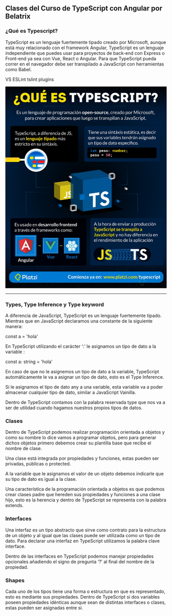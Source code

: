 ## Clases del Curso de TypeScript con Angular por Belatrix

### ¿Qué es Typescript?

TypeScript es un lenguaje fuertemente tipado creado por Microsoft, aunque está muy relacionado con el framework Angular, TypeScript es un lenguaje independiente que puedes usar para proyectos de back-end con Express o Front-end ya sea con Vue, React o Angular. Para que TypeScript pueda correr en el navegador debe ser transpilado a JavaScript con herramientas como Babel.

VS ESLint tslint plugins

<img src="./static/images/ts_001.jpg" with="20%"/>

----------------

### Types, Type Inference y Type keyword

A diferencia de JavaScript, TypeScript es un lenguaje fuertemente tipado. Mientras que en JavaScript declaramos una constante de la siguiente manera:

const a = 'hola'

En TypeScript utilizando el carácter ‘:’ le asignamos un tipo de dato a la variable :

const a: string = 'hola'

En caso de que no le asignemos un tipo de dato a la variable, TypeScript automáticamente le va a asignar un tipo de dato, esto es el Type Inference.

Si le asignamos el tipo de dato any a una variable, esta variable va a poder almacenar cualquier tipo de dato, similar a JavaScript Vainilla.

Dentro de TypeScript contamos con la palabra reservada type que nos va a ser de utilidad cuando hagamos nuestros propios tipos de datos.


### Clases

Dentro de TypeScript podemos realizar programación orientada a objetos y como su nombre lo dice vamos a programar objetos, pero para generar dichos objetos primero debemos crear su plantilla base que recibe el nombre de clase.

Una clase está integrada por propiedades y funciones, estas pueden ser privadas, públicas o protected.

A la variable que le asignamos el valor de un objeto debemos indicarle que su tipo de dato es igual a la clase.

Una característica de la programación orientada a objetos es que podemos crear clases padre que hereden sus propiedades y funciones a una clase hijo, esto es la herencia y dentro de TypeScript se representa con la palabra extends.


### Interfaces

Una interfaz es un tipo abstracto que sirve como contrato para la estructura de un objeto y al igual que las clases puede ser utilizada como un tipo de dato. Para declarar una interfaz en TypeScript utilizamos la palabra clave interface.

Dentro de las interfaces en TypeScript podemos manejar propiedades opcionales añadiendo el signo de pregunta ‘?’ al final del nombre de la propiedad.

### Shapes

Cada uno de los tipos tiene una forma o estructura en que es representado, esto es mediante sus propiedades. Dentro de TypeScript si dos variables poseen propiedades idénticas aunque sean de distintas interfaces o clases, estas pueden ser asignadas entre sí.

